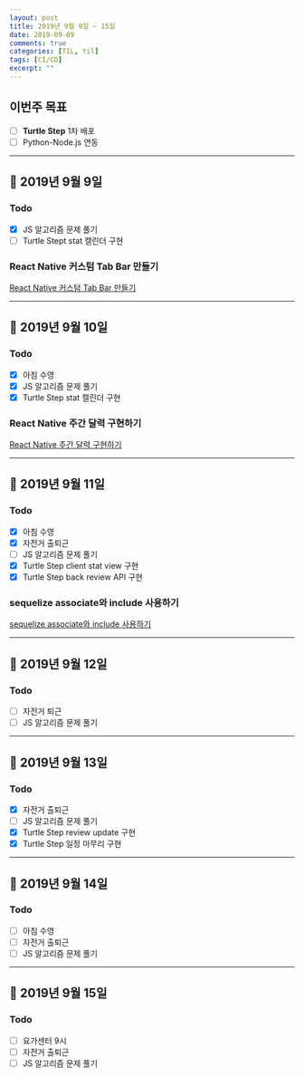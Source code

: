 ```yaml
---
layout: post
title: 2019년 9월 9일 ~ 15일
date: 2019-09-09
comments: true
categories: [TIL, til]
tags: [CI/CD]
excerpt: ""
---
```


## 이번주 목표

- [ ] **Turtle Step** 1차 배포
- [ ] Python-Node.js 연동

---

## 📅 2019년 9월 9일

### Todo

- [x] JS 알고리즘 문제 풀기
- [ ] Turtle Stept stat 캘린더 구현

### React Native 커스텀 Tab Bar 만들기

[React Native 커스텀 Tab Bar 만들기](/study/rnative/React-Native-커스텀-Tab-Bar-만들기/)

---

## 📅 2019년 9월 10일

### Todo

- [x] 아침 수영
- [x] JS 알고리즘 문제 풀기
- [x] Turtle Step stat 캘린더 구현

### React Native 주간 달력 구현하기

[React Native 주간 달력 구현하기](/study/rnative/React-Native-주간-달력-구현하기/)

---

## 📅 2019년 9월 11일

### Todo

- [x] 아침 수영
- [x] 자전거 출퇴근
- [ ] JS 알고리즘 문제 풀기
- [x] Turtle Step client stat view 구현
- [x] Turtle Step back review API 구현

### sequelize associate와 include 사용하기

[sequelize associate와 include 사용하기](/study/nodejs/sequelize-associate와-include-사용하기/)

---

## 📅 2019년 9월 12일

### Todo

- [ ] 자전거 퇴근
- [ ] JS 알고리즘 문제 풀기

---

## 📅 2019년 9월 13일

### Todo

- [x] 자전거 출퇴근
- [ ] JS 알고리즘 문제 풀기
- [x] Turtle Step review update 구현
- [x] Turtle Step 일정 마무리 구현

---

## 📅 2019년 9월 14일

### Todo

- [ ] 아침 수영
- [ ] 자전거 출퇴근
- [ ] JS 알고리즘 문제 풀기

---

## 📅 2019년 9월 15일

### Todo

- [ ] 요가센터 9시
- [ ] 자전거 출퇴근
- [ ] JS 알고리즘 문제 풀기
